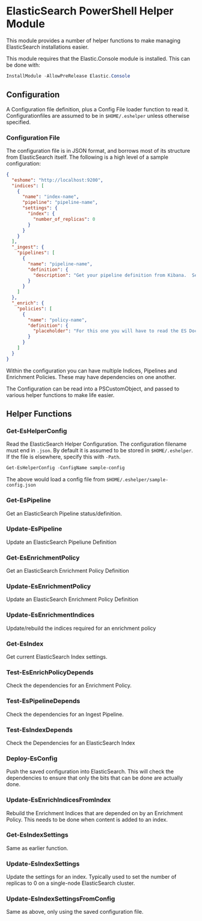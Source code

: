 # ElasticSearch PowerShell Helper Module

This module provides a number of helper functions to make managing ElasticSearch installations easier.

This module requires that the Elastic.Console module is installed.  This can be done with:

```powershell
InstallModule -AllowPreRelease Elastic.Console
```

## Configuration

A Configuration file definition, plus a Config File loader function to read it.  Configurationfiles are assumed to be in `$HOME/.eshelper` unless otherwise specified.

### Configuration File

The configuration file is in JSON format, and borrows most of its structure from ElasticSearch itself.  The following is a high level of a sample configuration:

```json
{
  "eshome": "http://localhost:9200",
  "indices": [
    {
      "name": "index-name",
      "pipeline": "pipeline-name",
      "settings": {
        "index": {
          "number_of_replicas": 0
        }
      }
    }
  ],
  "_ingest": {
    "pipelines": [
      {
        "name": "pipeline-name",
        "definition": {
          "description": "Get your pipeline definition from Kibana.  Seriously, writing it by hand sucks."
        }
      }
    ]
  },
  "_enrich": {
    "policies": [
      {
        "name": "policy-name",
        "definition": {
          "placeholder": "For this one you will have to read the ES Documentation"
        }
      }
    ]
  }
}
```

Within the configuration you can have multiple Indices, Pipelines and Enrichment Policies.  These may have dependencies on one another.

The Configuration can be read into a PSCustomObject, and passed to various helper functions to make life easier.

## Helper Functions

### Get-EsHelperConfig

Read the ElasticSearch Helper Configuration.  The configuration filename must end in `.json`.  By default it is assumed to be stored in `$HOME/.eshelper`.  If the file is elsewhere, specify this with `-Path`.

```powershell
Get-EsHelperConfig -ConfigName sample-config
```

The above would load a config file from `$HOME/.eshelper/sample-config.json`

### Get-EsPipeline

Get an ElasticSearch Pipeline status/definition.

### Update-EsPipeline

Update an ElasticSearch Pipeliune Definition

### Get-EsEnrichmentPolicy

Get an ElasticSearch Enrichment Policy Definition

### Update-EsEnrichmentPolicy

Update an ElasticSearch Enrichment Policy Definition

### Update-EsEnrichmentIndices

Update/rebuild the indices required for an enrichment policy

### Get-EsIndex

Get current ElasticSearch Index settings.

### Test-EsEnrichPolicyDepends

Check the dependencies for an Enrichment Policy.

### Test-EsPipelineDepends

Check the dependencies for an Ingest Pipeline.

### Test-EsIndexDepends

Check the Dependencies for an ElasticSearch Index

### Deploy-EsConfig

Push the saved configuration into ElasticSearch.  This will check the dependencies to ensure that only the bits that can be done are actually done.

### Update-EsEnrichIndicesFromIndex

Rebuild the Enrichment Indices that are depended on by an Enrichment Policy.  This needs to be done when content is added to an index.

### Get-EsIndexSettings

Same as earlier function.

### Update-EsIndexSettings

Update the settings for an index.  Typically used to set the number of replicas to 0 on a single-node ElasticSearch cluster.

### Update-EsIndexSettingsFromConfig

Same as above, only using the saved configuration file.
